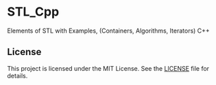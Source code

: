 # STL_Cpp
Elements of STL with Examples, (Containers, Algorithms, Iterators) C++


## License

This project is licensed under the MIT License. See the [LICENSE](LICENSE) file for details.

